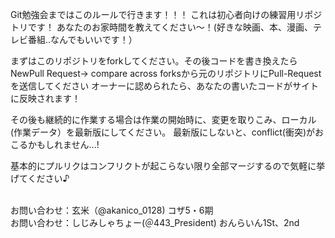 Git勉強会まではこのルールで行きます！！！
これは初心者向けの練習用リポジトリです！
あなたのお家時間を教えてください～！(好きな映画、本、漫画、テレビ番組..なんでもいいです！）

まずはこのリポジトリをforkしてください。その後コードを書き換えたらNewPull Request→ compare across forksから元のリポジトリにPull-Requestを送信してください
オーナーに認められたら、あなたの書いたコードがサイトに反映されます！

その後も継続的に作業する場合は作業の開始時に、変更を取りこみ、ローカル(作業データ）を最新版にしてください。
最新版にしないと、conflict(衝突)がおこるかもしれません...!

基本的にプルリクはコンフリクトが起こらない限り全部マージするので気軽に挙げてください♪

<br>お問い合わせ：玄米（@akanico_0128) コザ5・6期
<br>お問い合わせ：しじみしゃちょー(＠443_President) おんらいん1St、2nd
